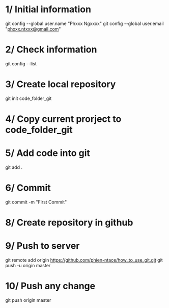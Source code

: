 # 1/ Initial information
git config --global user.name "Phxxx Ngxxxx"
git config --global user.email "phxxx.ntxxx@gmail.com"

# 2/ Check information
git config --list

# 3/ Create local repository
git init code_folder_git

# 4/ Copy current prorject to  code_folder_git

# 5/ Add code into git
git add .

# 6/ Commit
git commit -m "First Commit"


# 8/ Create repository in github

# 9/ Push to server
git remote add origin https://github.com/phien-ntace/how_to_use_git.git
git push -u origin master

# 10/ Push any change
git push origin master

